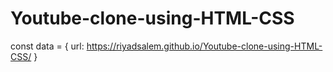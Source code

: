 # Youtube-clone-using-HTML-CSS
const data = { url: https://riyadsalem.github.io/Youtube-clone-using-HTML-CSS/ }
